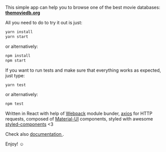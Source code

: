 This simple app can help you to browse one of the best movie databases: **[themoviedb.org](http://themoviedb.org)**

All you need to do to try it out is just:
````javascript
yarn install
yarn start
````

or alternatively:
````javascript
npm install
npm start
````

If you want to run tests and make sure that everything works as expected, just type:
````javascript
yarn test
````
or alternatively:
````javascript
npm test
````

Written in React with help of [Webpack](https://webpack.js.org/) module bunder,  [axios](https://github.com/axios/axios) for HTTP requests, composed of [Material-UI](http://www.material-ui.com/#/) components, styled with awesome [styled-components](https://www.styled-components.com) <3

Check also [documentation ](https://github.com/aanti/movie-db/blob/master/DOCUMENTATION.md).

Enjoy! &#9786;
